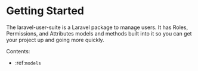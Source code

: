 Getting Started
===============

The laravel-user-suite is a Laravel package to manage users.  It has Roles, Permissions, and Attributes models and methods built into it so you can get your project up and going more quickly.


Contents:
* :ref:`models`
